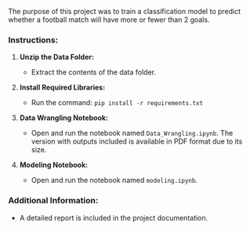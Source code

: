 The purpose of this project was to train a classification model to predict whether a football match will have more or fewer than 2 goals.

### Instructions:

1. **Unzip the Data Folder:**
   - Extract the contents of the data folder.

2. **Install Required Libraries:**
   - Run the command: `pip install -r requirements.txt`

3. **Data Wrangling Notebook:**
   - Open and run the notebook named `Data_Wrangling.ipynb`. The version with outputs included is available in PDF format due to its size.

4. **Modeling Notebook:**
   - Open and run the notebook named `modeling.ipynb`.

### Additional Information:

- A detailed report is included in the project documentation.



